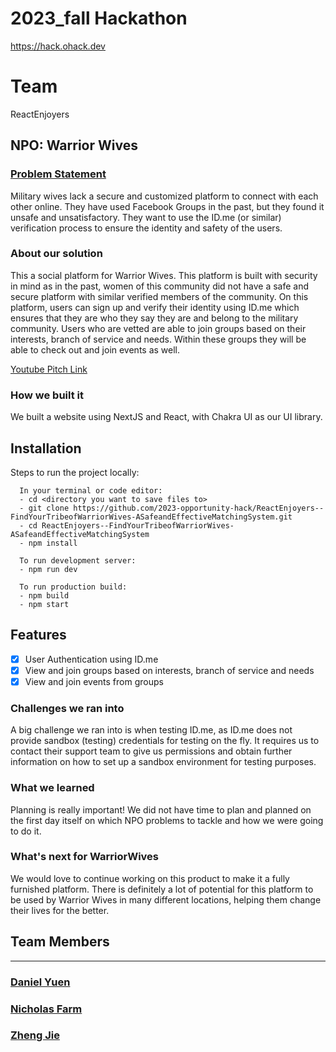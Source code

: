 
# 2023_fall Hackathon
https://hack.ohack.dev
# Team
ReactEnjoyers

## NPO: Warrior Wives

### [Problem Statement](https://ohack.dev/project/goHifAZIzmCumLHRbiEP)
Military wives lack a secure and customized platform to connect with each other online. They have used Facebook Groups in the past, but they found it unsafe and unsatisfactory. They want to use the ID.me (or similar) verification process to ensure the identity and safety of the users. 

### About our solution
This a social platform for Warrior Wives.
This platform is built with security in mind as in the past, women of this community did not have a safe and secure platform with similar verified members of the community. On this platform, users can sign up and verify their identity using ID.me which ensures that they are who they say they are and belong to the military community. Users who are vetted are able to join groups based on their interests, branch of service and needs. Within these groups they will be able to check out and join events as well.

[Youtube Pitch Link](https://youtu.be/fgQp9UG46no) 

### How we built it
We built a website using NextJS and React, with Chakra UI as our UI library.

## Installation

Steps to run the project locally:
```
  In your terminal or code editor:
  - cd <directory you want to save files to>
  - git clone https://github.com/2023-opportunity-hack/ReactEnjoyers--FindYourTribeofWarriorWives-ASafeandEffectiveMatchingSystem.git
  - cd ReactEnjoyers--FindYourTribeofWarriorWives-ASafeandEffectiveMatchingSystem
  - npm install
  
  To run development server:
  - npm run dev

  To run production build:
  - npm build
  - npm start
```

## Features
- [x] User Authentication using ID.me
- [x] View and join groups based on interests, branch of service and needs
- [x] View and join events from groups

### Challenges we ran into
A big challenge we ran into is when testing ID.me, as ID.me does not provide sandbox (testing) credentials for testing on the fly. It requires us to contact their support team to give us permissions and obtain further information on how to set up a sandbox environment for testing purposes.

### What we learned
Planning is really important! We did not have time to plan and planned on the first day itself on which NPO problems to tackle and how we were going to do it.

### What's next for WarriorWives
We would love to continue working on this product to make it a fully furnished platform. There is definitely a lot of potential for this platform to be used by Warrior Wives in many different locations, helping them change their lives for the better.

## Team Members
----
### [Daniel Yuen](https://github.com/danielyuenhx)

### [Nicholas Farm](https://github.com/nickfarm27)

### [Zheng Jie](https://github.com/ZhengJieGan)

